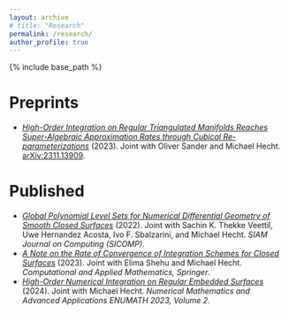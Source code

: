 ```yaml
---
layout: archive
# title: "Research"
permalink: /research/
author_profile: true
---
```


<!-- {% if author.googlescholar %}
  You can also find my articles on <u><a href="{{author.googlescholar}}">my Google Scholar profile</a>.</u>
{% endif %} -->

{% include base_path %}

<!-- {% for post in site.publications reversed %}
  {% include archive-single.html %}
{% endfor %} -->


Preprints
======  
* [*High-Order Integration on Regular Triangulated Manifolds Reaches Super-Algebraic Approximation Rates through Cubical Re-parameterizations*](https://arxiv.org/abs/2311.13909) (2023). Joint with Oliver Sander and Michael Hecht. [arXiv:2311.13909](https://arxiv.org/abs/2311.13909).



Published
======  
* [*Global Polynomial Level Sets for Numerical Differential Geometry of Smooth Closed Surfaces*](https://epubs.siam.org/doi/full/10.1137/22M1536510) (2022). Joint with Sachin K. Thekke Veettil, Uwe Hernandez Acosta, Ivo F. Sbalzarini, and Michael Hecht. *SIAM Journal on Computing (SICOMP)*.  
* [*A Note on the Rate of Convergence of Integration Schemes for Closed Surfaces*](https://link.springer.com/article/10.1007/s40314-024-02611-y?utm_source=rct_congratemailt&utm_medium=email&utm_campaign=oa_20240218&utm_content=10.1007/s40314-024-02611-y) (2023). Joint with Elima Shehu and Michael Hecht. *Computational and Applied Mathematics, Springer*.  
* [*High-Order Numerical Integration on Regular Embedded Surfaces*](https://link.springer.com/chapter/10.1007/978-3-031-86169-7_51) (2024). Joint with Michael Hecht. *Numerical Mathematics and Advanced Applications ENUMATH 2023, Volume 2*.
